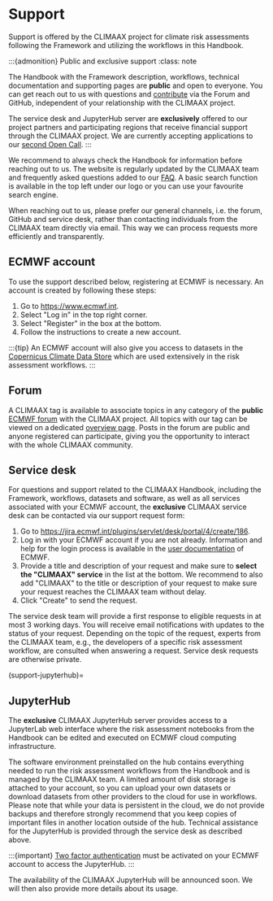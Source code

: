 # Support

Support is offered by the CLIMAAX project for climate risk assessments following the Framework and utilizing the workflows in this Handbook.

:::{admonition} Public and exclusive support
:class: note

The Handbook with the Framework description, workflows, technical documentation and supporting pages are **public** and open to everyone.
You can get reach out to us with questions and [contribute](../community/contribute.md) via the Forum and GitHub, independent of your relationship with the CLIMAAX project.

The service desk and JupyterHub server are **exclusively** offered to our project partners and participating regions that receive financial support through the CLIMAAX project.
We are currently accepting applications to our [second Open Call](../about/funding.md).
:::


We recommend to always check the Handbook for information before reaching out to us.
The website is regularly updated by the CLIMAAX team and frequently asked questions added to our [FAQ](FAQ.md).
A basic search function is available in the top left under our logo or you can use your favourite search engine.

When reaching out to us, please prefer our general channels, i.e. the forum, GitHub and service desk, rather than contacting individuals from the CLIMAAX team directly via email.
This way we can process requests more efficiently and transparently.


## ECMWF account

To use the support described below, registering at ECMWF is necessary.
An account is created by following these steps:

1. Go to https://www.ecmwf.int.
2. Select "Log in" in the top right corner.
3. Select "Register" in the box at the bottom.
4. Follow the instructions to create a new account.


:::{tip}
An ECMWF account will also give you access to datasets in the [Copernicus Climate Data Store](https://cds-beta.climate.copernicus.eu) which are used extensively in the risk assessment workflows.
:::


## Forum

A CLIMAAX tag is available to associate topics in any category of the **public** [ECMWF forum](https://forum.ecmwf.int) with the CLIMAAX project.
All topics with our tag can be viewed on a dedicated [overview page](https://forum.ecmwf.int/tag/climaax).
Posts in the forum are public and anyone registered can participate, giving you the opportunity to interact with the whole CLIMAAX community.


## Service desk

For questions and support related to the CLIMAAX Handbook, including the Framework, workflows, datasets and software, as well as all services associated with your ECMWF account, the **exclusive** CLIMAAX service desk can be contacted via our support request form:

1. Go to https://jira.ecmwf.int/plugins/servlet/desk/portal/4/create/186.
2. Log in with your ECMWF account if you are not already.
   Information and help for the login process is available in the [user documentation](https://confluence.ecmwf.int/display/UDOC/Login+and+authentication+information) of ECMWF.
3. Provide a title and description of your request and make sure to **select the "CLIMAAX" service** in the list at the bottom.
   We recommend to also add "CLIMAAX" to the title or description of your request to make sure your request reaches the CLIMAAX team without delay.
4. Click "Create" to send the request.

The service desk team will provide a first response to eligible requests in at most 3 working days.
You will receive email notifications with updates to the status of your request.
Depending on the topic of the request, experts from the CLIMAAX team, e.g., the developers of a specific risk assessment workflow, are consulted when answering a request.
Service desk requests are otherwise private.

(support-jupyterhub)=
## JupyterHub

The **exclusive** CLIMAAX JupyterHub server provides access to a JupyterLab web interface where the risk assessment notebooks from the Handbook can be edited and executed on ECMWF cloud computing infrastructure.

The software environment preinstalled on the hub contains everything needed to run the risk assessment workflows from the Handbook and is managed by the CLIMAAX team.
A limited amount of disk storage is attached to your account, so you can upload your own datasets or download datasets from other providers to the cloud for use in workflows.
Please note that while your data is persistent in the cloud, we do not provide backups and therefore strongly recommend that you keep copies of important files in another location outside of the hub.
Technical assistance for the JupyterHub is provided through the service desk as described above.

:::{important}
[Two factor authentication](https://confluence.ecmwf.int/display/UDOC/TOTP%3A+How+to+activate) must be activated on your ECMWF account to access the JupyterHub.
:::

The availability of the CLIMAAX JupyterHub will be announced soon.
We will then also provide more details about its usage.
